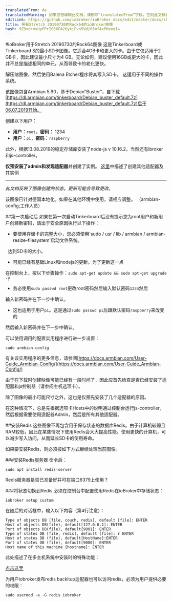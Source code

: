 ```yaml
---
translatedFrom: de
translatedWarning: 如果您想编辑此文档，请删除“translatedFrom”字段，否则此文档将再次自动翻译
editLink: https://github.com/ioBroker/ioBroker.docs/edit/master/docs/zh-cn/downloads/ioBroker_Image_Tinker_201900813_buster.md
title: 带有Stretch 20190730的Rock64的ioBroker映像
hash: 9Z9xd+vvUyPPrI056FA2OykiFvn5Vd/65mf4xPOexqI=
---
```

#ioBroker用于Stretch 20190730的Rock64图像
这是Tinkerboard或Tinkerboard S的最小SD卡图像。它适合4GB卡和更大的卡。由于它仅适用于2 GB卡，因此建议最小尺寸为4 GB。无论如何，建议使用16GB或更大的卡，因此并不总是描述相同的单元，从而导致卡的老化更快。

解压缩图像，然后使用Balena Etcher程序将其写入SD卡。
这适用于不同的操作系统。

该图像包含Armbian 5.90，基于Debian“Buster”，自下载[https://dl.armbian.com/tinkerboard/Debian_buster_default.7z](https://dl.armbian.com/tinkerboard/Debian_buster_default.7z)后于06.07.2019开始。

创建以下用户：

 -  **用户：**`root`，**密码：** 1234
 -  **用户：**`pi`，**密码：**`raspberry`

此外，根据13.08.2019的稳定存储库安装了node-js v 10.16.2，当然还有ibroker和js-controller。

**仅预安装了admin和发现适配器**并创建了实例。
[这里](/tutorial/adapter.md)中描述了创建其他适配器及其实例

-----------------

*此文档反映了图像创建的状态。更新可能会导致更改。*

该图像已针对德国本地化。如果在其他环境中使用，请相应调整。 （armbian-config;工作人员）

##第一次启动后
如果在第一次启动Tinkerboard后没有提示您为root用户和新用户创建新密码，请出于安全原因执行以下操作：

 - 要使用存储卡的完整大小，您必须使用`sudo / usr / lib / armbian / armbian-resize-filesystem'启动文件系统。

  达到SD卡的大小。

 - 可能已经有基础Linux和nodejs的更新。为了更新这一点

在控制台上，按以下步骤操作：`sudo apt-get update && sudo apt-get upgrade -y`

 - 务必使用`sudo passwd root`更改root密码然后输入默认密码`1234`然后

输入新密码并在下一步中确认。

 - 这也适用于用户`pi`。这是通过`sudo passwd pi`后跟默认密码`raspberry`来改变的

然后输入新密码并在下一步中确认。

可以使用调用的配置实用程序进行进一步设置：

`sudo armbian-config`

有关该实用程序的更多信息，请参阅[https://docs.armbian.com/User-Guide_Armbian-Config/](https://docs.armbian.com/User-Guide_Armbian-Config/)

由于在下载时创建映像可能已经有一段时间了，因此应首先检查是否已经安装了适配器和js控制器（请参阅主机选项卡）。

除了图像的最小可能尺寸之外，这也是仅预先安装了几个适配器的原因。

在这种情况下，总是先根据选项卡Hosts中的说明通过控制台运行js-controller，然后根据需要使用适配器Admin，然后是所有其他适配器。

##安装Redis
这些图像不再包含用于保存状态的数据库Redis。由于计算机较弱且RAM较低，因此在某些情况下使用Redis会大大提高性能。使用更快的计算机，可以减少写入访问，从而延长SD卡的使用寿命。

如果要安装Redis，则必须按如下方式继续处理当前图像。

###安装Redis服务器
命令后：

`sudo apt install redis-server`

Redis服务器是否已准备好并可在端口6379上使用？

###将状态切换到Redis
必须在控制台中配置使用Redis在ioBroker中存储状态：

`iobroker setup custom`

在随后的对话框中，输入以下内容（第4行注意）：

```
Type of objects DB [file, couch, redis], default [file]: ENTER
Host of objects DB(file), default[127.0.0.1]: ENTER
Port of objects DB(file), default[9001]: ENTER
Type of states DB [file, redis], default [file]: r ENTER
Host of states DB (file), default[HostName]:ENTER
Port of states DB (file), default[9000]: ENTER
Host name of this machine [hostname]: ENTER
```

此处描述了在多主机系统中安装时的特殊功能：

[点击这里](config/multihost.md)

为用户iobroker发布redis backitup适配器也可以访问redis，必须为用户提供必要的权限：

`sudo usermod -a -G redis iobroker`